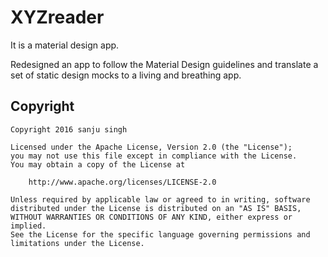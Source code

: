 # XYZreader
It is a material design app.

Redesigned an app to follow the Material Design guidelines and translate a set of static design mocks to a living and breathing app.

<h2>Copyright</h2>

    Copyright 2016 sanju singh
    
    Licensed under the Apache License, Version 2.0 (the "License");
    you may not use this file except in compliance with the License.
    You may obtain a copy of the License at
    
        http://www.apache.org/licenses/LICENSE-2.0
    
    Unless required by applicable law or agreed to in writing, software
    distributed under the License is distributed on an "AS IS" BASIS,
    WITHOUT WARRANTIES OR CONDITIONS OF ANY KIND, either express or implied.
    See the License for the specific language governing permissions and
    limitations under the License.
